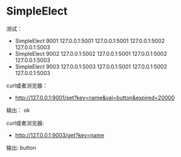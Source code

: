 # SimpleElect



测试：
- SimpleElect 9001 127.0.0.1:5001 127.0.0.1:5001 127.0.0.1:5002 127.0.0.1:5003
- SimpleElect 9002 127.0.0.1:5002 127.0.0.1:5001 127.0.0.1:5002 127.0.0.1:5003
- SimpleElect 9003 127.0.0.1:5003 127.0.0.1:5001 127.0.0.1:5002 127.0.0.1:5003


curl或者浏览器：
- http://127.0.0.1:9001/set?key=name&val=button&expired=20000

输出： ok

curl或者浏览器:
- http://127.0.0.1:9003/get?key=name

输出: button




